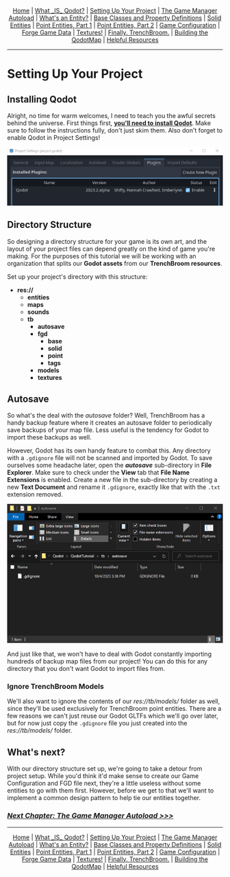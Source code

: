 <p align=center>
<a href="../readme.md">Home</a> |
<a href="docs/qodot.md">What _IS_ Qodot?</a> | 
<a href="docs/setup.md">Setting Up Your Project</a> | 
<a href="docs/gamemanager.md">The Game Manager Autoload</a> | 
<a href="docs/entities.md">What's an Entity?</a> | 
<a href="docs/baseclass.md">Base Classes and Property Definitions</a> | 
<a href="docs/solidclass.md">Solid Entities</a> | 
<a href="docs/pointclass.md">Point Entities, Part 1</a> | 
<a href="docs/pointclass2.md">Point Entities, Part 2</a> | 
<a href="docs/gameconfig.md">Game Configuration</a> | 
<a href="docs/fgd.md">Forge Game Data</a> | 
<a href="docs/textures.md">Textures!</a> | 
<a href="docs/trenchbroom.md">Finally. TrenchBroom.</a> | 
<a href="docs/qodotmap.md">Building the QodotMap</a> | 
<a href="docs/resources.md">Helpful Resources</a>
</p>

---

# Setting Up Your Project

## Installing Qodot

Alright, no time for warm welcomes, I need to teach you the awful secrets behind the universe. First things first, **[you'll need to install Qodot](https://github.com/QodotPlugin/Qodot/)**. Make sure to follow the instructions fully, don't just skim them. Also don't forget to enable Qodot in Project Settings!

<p align=center><img src="../images/setup00.png"><br>

## Directory Structure

So designing a directory structure for your game is its own art, and the layout of your project files can depend greatly on the kind of game you're making. For the purposes of this tutorial we will be working with an organization that splits our **Godot assets** from our **TrenchBroom resources**.

Set up your project's directory with this structure:

- **res://**
    - **entities**
    - **maps**
    - **sounds**
    - **tb**
        - **autosave**
        - **fgd**
            - **base**
            - **solid**
            - **point**
            - **tags**
        - **models**
        - **textures**

## Autosave
So what's the deal with the _autosave_ folder? Well, TrenchBroom has a handy backup feature where it creates an autosave folder to periodically save backups of your map file. Less useful is the tendency for Godot to import these backups as well.

However, Godot has its own handy feature to combat this. Any directory with a `.gdignore` file will not be scanned and imported by Godot. To save ourselves some headache later, open the **_autosave_** sub-directory in **File Explorer**. Make sure to check under the **View** tab that **File Name Extensions** is enabled. Create a new file in the sub-directory by creating a new **Text Document** and rename it `.gdignore`, exactly like that with the `.txt` extension removed.<br>

<p align=center><img src="../images/gdignore.png"><br>

And just like that, we won't have to deal with Godot constantly importing hundreds of backup map files from our project! You can do this for any directory that you don't want Godot to import files from.

### Ignore TrenchBroom Models

We'll also want to ignore the contents of our _res://tb/models/_ folder as well, since they'll be used exclusively for TrenchBroom point entities. There are a few reasons we can't just reuse our Godot GLTFs which we'll go over later, but for now just copy the `.gdignore` file you just created into the _res://tb/models/_ folder.

## What's next?

With our directory structure set up, we're going to take a detour from project setup. While you'd think it'd make sense to create our Game Configuration and FGD file next, they're a little useless without some entities to go with them first. However, before we get to that we'll want to implement a common design pattern to help tie our entities together.

### [**_Next Chapter: The Game Manager Autoload >>>_**](gamemanager.md)

---

<p align=center>
<a href="../readme.md">Home</a> |
<a href="docs/qodot.md">What _IS_ Qodot?</a> | 
<a href="docs/setup.md">Setting Up Your Project</a> | 
<a href="docs/gamemanager.md">The Game Manager Autoload</a> | 
<a href="docs/entities.md">What's an Entity?</a> | 
<a href="docs/baseclass.md">Base Classes and Property Definitions</a> | 
<a href="docs/solidclass.md">Solid Entities</a> | 
<a href="docs/pointclass.md">Point Entities, Part 1</a> | 
<a href="docs/pointclass2.md">Point Entities, Part 2</a> | 
<a href="docs/gameconfig.md">Game Configuration</a> | 
<a href="docs/fgd.md">Forge Game Data</a> | 
<a href="docs/textures.md">Textures!</a> | 
<a href="docs/trenchbroom.md">Finally. TrenchBroom.</a> | 
<a href="docs/qodotmap.md">Building the QodotMap</a> | 
<a href="docs/resources.md">Helpful Resources</a>
</p>